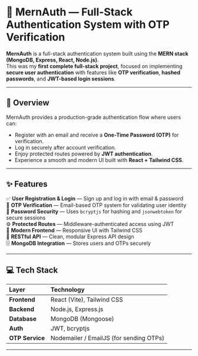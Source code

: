 # 🔐 MernAuth — Full-Stack Authentication System with OTP Verification

**MernAuth** is a full-stack authentication system built using the **MERN stack (MongoDB, Express, React, Node.js)**.  
This was my **first complete full-stack project**, focused on implementing **secure user authentication** with features like **OTP verification**, **hashed passwords**, and **JWT-based login sessions**.

---

## 🚀 Overview

MernAuth provides a production-grade authentication flow where users can:
- Register with an email and receive a **One-Time Password (OTP)** for verification.
- Log in securely after account verification.
- Enjoy protected routes powered by **JWT authentication**.
- Experience a smooth and modern UI built with **React + Tailwind CSS**.

---

## ✨ Features

✅ **User Registration & Login** — Sign up and log in with email & password  
📩 **OTP Verification** — Email-based OTP system for validating user identity  
🔐 **Password Security** — Uses `bcryptjs` for hashing and `jsonwebtoken` for secure sessions  
⚙️ **Protected Routes** — Middleware-authenticated access using JWT  
🎨 **Modern Frontend** — Responsive UI with Tailwind CSS  
🧱 **RESTful API** — Clean, modular Express API design  
🗄️ **MongoDB Integration** — Stores users and OTPs securely

---

## 💻 Tech Stack

| Layer | Technology |
| :-- | :-- |
| **Frontend** | React (Vite), Tailwind CSS |
| **Backend** | Node.js, Express.js |
| **Database** | MongoDB (Mongoose) |
| **Auth** | JWT, bcryptjs |
| **OTP Service** | Nodemailer / EmailJS (for sending OTPs) |

---


